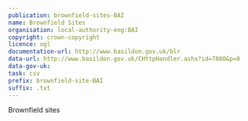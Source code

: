 ```yaml
---
publication: brownfield-sites-BAI
name: Brownfield Sites
organisation: local-authority-eng:BAI
copyright: crown-copyright
licence: ogl
documentation-url: http://www.basildon.gov.uk/blr
data-url: http://www.basildon.gov.uk/CHttpHandler.ashx?id=7800&p=0
data-gov-uk: 
task: csv
prefix: brownfield-site-BAI
suffix: .txt
---
```


Brownfield sites

